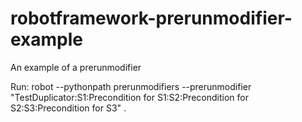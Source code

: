 # robotframework-prerunmodifier-example
An example of a prerunmodifier

Run:
robot --pythonpath prerunmodifiers --prerunmodifier "TestDuplicator:S1:Precondition for S1:S2:Precondition for S2:S3:Precondition for S3" .